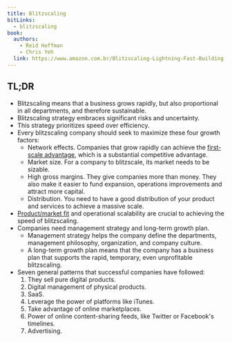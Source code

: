 ```yaml
---
title: Blitzscaling
bitLinks:
  - blitzscaling
book:
  authors:
    - Reid Hoffman
    - Chris Yeh
  link: https://www.amazon.com.br/Blitzscaling-Lightning-Fast-Building-Massively-Companies/dp/1524761419
---
```


## TL;DR

- Blitzscaling means that a business grows rapidly, but also proportional in all departments, and therefore sustainable.
- Blitzscaling strategy embraces significant risks and uncertainty.
- This strategy prioritizes speed over efficiency.
- Every blitzscaling company should seek to maximize these four growth factors:
  - Network effects. Companies that grow rapidly can achieve the [first-scale advantage](/zettelkasten/first-scaler-advantage), which is a substantial competitive advantage.
  - Market size. For a company to blitzscale, its market needs to be sizable.
  - High gross margins. They give companies more than money. They also make it easier to fund expansion, operations improvements and attract more capital.
  - Distribution. You need to have a good distribution of your product and services to achieve a massive scale.
- [Product/market fit](/zettelkasten/product-market-fit) and operational scalability are crucial to achieving the speed of blitzscaling.
- Companies need management strategy and long-term growth plan.
  - Management strategy helps the company define the departments, management philosophy, organization, and company culture.
  - A long-term growth plan means that the company has a business plan that supports the rapid, temporary, even unprofitable blitzscaling.
- Seven general patterns that successful companies have followed:
  1. They sell pure digital products.
  1. Digital management of physical products.
  1. SaaS.
  1. Leverage the power of platforms like iTunes.
  1. Take advantage of online marketplaces.
  1. Power of online content-sharing feeds, like Twitter or Facebook's timelines.
  1. Advertising.
